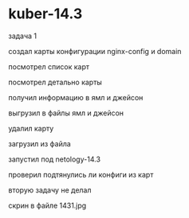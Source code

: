 # kuber-14.3

задача 1

создал карты конфигурации nginx-config и domain

посмотрел список карт

посмотрел детально карты

получил информацию в ямл и джейсон

выгрузил в файлы ямл и джейсон

удалил карту

загрузил из файла

запустил под netology-14.3

проверил подтянулись ли конфиги из карт


вторую задачу не делал

скрин в файле 1431.jpg

